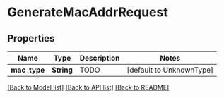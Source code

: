 # GenerateMacAddrRequest

## Properties

Name | Type | Description | Notes
------------ | ------------- | ------------- | -------------
**mac_type** | **String** | TODO | [default to UnknownType]

[[Back to Model list]](../README.md#documentation-for-models) [[Back to API list]](../README.md#documentation-for-api-endpoints) [[Back to README]](../README.md)



